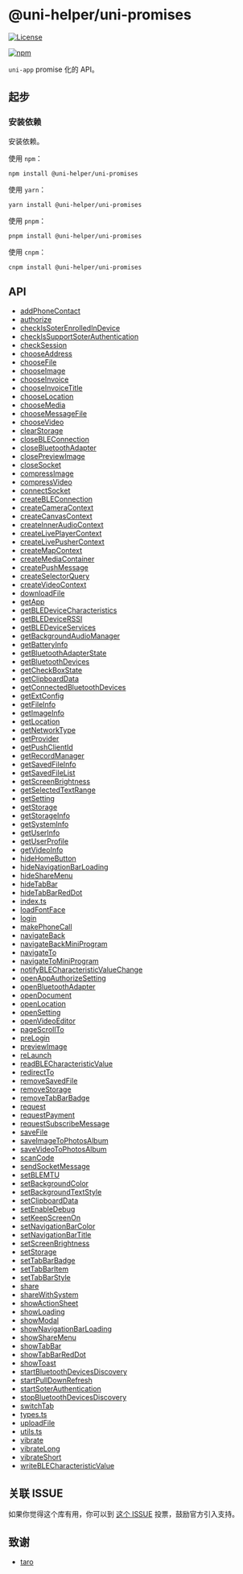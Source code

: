 # @uni-helper/uni-promises

[![License](https://img.shields.io/github/license/uni-helper/uni-promises)](https://github.com/uni-helper/uni-promises/blob/main/LICENSE)

[![npm](https://img.shields.io/npm/v/@uni-helper/uni-promises)](https://www.npmjs.com/package/@uni-helper/uni-promises)

`uni-app` promise 化的 API。

## 起步

### 安装依赖

安装依赖。

使用 `npm`：

```shell
npm install @uni-helper/uni-promises
```

使用 `yarn`：

```shell
yarn install @uni-helper/uni-promises
```

使用 `pnpm`：

```shell
pnpm install @uni-helper/uni-promises
```

使用 `cnpm`：

```shell
cnpm install @uni-helper/uni-promises
```

## API

- [addPhoneContact](./src/addPhoneContact.ts)
- [authorize](./src/authorize.ts)
- [checkIsSoterEnrolledInDevice](./src/checkIsSoterEnrolledInDevice.ts)
- [checkIsSupportSoterAuthentication](./src/checkIsSupportSoterAuthentication.ts)
- [checkSession](./src/checkSession.ts)
- [chooseAddress](./src/chooseAddress.ts)
- [chooseFile](./src/chooseFile.ts)
- [chooseImage](./src/chooseImage.ts)
- [chooseInvoice](./src/chooseInvoice.ts)
- [chooseInvoiceTitle](./src/chooseInvoiceTitle.ts)
- [chooseLocation](./src/chooseLocation.ts)
- [chooseMedia](./src/chooseMedia.ts)
- [chooseMessageFile](./src/chooseMessageFile.ts)
- [chooseVideo](./src/chooseVideo.ts)
- [clearStorage](./src/clearStorage.ts)
- [closeBLEConnection](./src/closeBLEConnection.ts)
- [closeBluetoothAdapter](./src/closeBluetoothAdapter.ts)
- [closePreviewImage](./src/closePreviewImage.ts)
- [closeSocket](./src/closeSocket.ts)
- [compressImage](./src/compressImage.ts)
- [compressVideo](./src/compressVideo.ts)
- [connectSocket](./src/connectSocket.ts)
- [createBLEConnection](./src/createBLEConnection.ts)
- [createCameraContext](./src/createCameraContext.ts)
- [createCanvasContext](./src/createCanvasContext.ts)
- [createInnerAudioContext](./src/createInnerAudioContext.ts)
- [createLivePlayerContext](./src/createLivePlayerContext.ts)
- [createLivePusherContext](./src/createLivePusherContext.ts)
- [createMapContext](./src/createMapContext.ts)
- [createMediaContainer](./src/createMediaContainer.ts)
- [createPushMessage](./src/createPushMessage.ts)
- [createSelectorQuery](./src/createSelectorQuery.ts)
- [createVideoContext](./src/createVideoContext.ts)
- [downloadFile](./src/downloadFile.ts)
- [getApp](./src/getApp.ts)
- [getBLEDeviceCharacteristics](./src/getBLEDeviceCharacteristics.ts)
- [getBLEDeviceRSSI](./src/getBLEDeviceRSSI.ts)
- [getBLEDeviceServices](./src/getBLEDeviceServices.ts)
- [getBackgroundAudioManager](./src/getBackgroundAudioManager.ts)
- [getBatteryInfo](./src/getBatteryInfo.ts)
- [getBluetoothAdapterState](./src/getBluetoothAdapterState.ts)
- [getBluetoothDevices](./src/getBluetoothDevices.ts)
- [getCheckBoxState](./src/getCheckBoxState.ts)
- [getClipboardData](./src/getClipboardData.ts)
- [getConnectedBluetoothDevices](./src/getConnectedBluetoothDevices.ts)
- [getExtConfig](./src/getExtConfig.ts)
- [getFileInfo](./src/getFileInfo.ts)
- [getImageInfo](./src/getImageInfo.ts)
- [getLocation](./src/getLocation.ts)
- [getNetworkType](./src/getNetworkType.ts)
- [getProvider](./src/getProvider.ts)
- [getPushClientId](./src/getPushClientId.ts)
- [getRecordManager](./src/getRecordManager.ts)
- [getSavedFileInfo](./src/getSavedFileInfo.ts)
- [getSavedFileList](./src/getSavedFileList.ts)
- [getScreenBrightness](./src/getScreenBrightness.ts)
- [getSelectedTextRange](./src/getSelectedTextRange.ts)
- [getSetting](./src/getSetting.ts)
- [getStorage](./src/getStorage.ts)
- [getStorageInfo](./src/getStorageInfo.ts)
- [getSystemInfo](./src/getSystemInfo.ts)
- [getUserInfo](./src/getUserInfo.ts)
- [getUserProfile](./src/getUserProfile.ts)
- [getVideoInfo](./src/getVideoInfo.ts)
- [hideHomeButton](./src/hideHomeButton.ts)
- [hideNavigationBarLoading](./src/hideNavigationBarLoading.ts)
- [hideShareMenu](./src/hideShareMenu.ts)
- [hideTabBar](./src/hideTabBar.ts)
- [hideTabBarRedDot](./src/hideTabBarRedDot.ts)
- [index.ts](./src/index.ts.ts)
- [loadFontFace](./src/loadFontFace.ts)
- [login](./src/login.ts)
- [makePhoneCall](./src/makePhoneCall.ts)
- [navigateBack](./src/navigateBack.ts)
- [navigateBackMiniProgram](./src/navigateBackMiniProgram.ts)
- [navigateTo](./src/navigateTo.ts)
- [navigateToMiniProgram](./src/navigateToMiniProgram.ts)
- [notifyBLECharacteristicValueChange](./src/notifyBLECharacteristicValueChange.ts)
- [openAppAuthorizeSetting](./src/openAppAuthorizeSetting.ts)
- [openBluetoothAdapter](./src/openBluetoothAdapter.ts)
- [openDocument](./src/openDocument.ts)
- [openLocation](./src/openLocation.ts)
- [openSetting](./src/openSetting.ts)
- [openVideoEditor](./src/openVideoEditor.ts)
- [pageScrollTo](./src/pageScrollTo.ts)
- [preLogin](./src/preLogin.ts)
- [previewImage](./src/previewImage.ts)
- [reLaunch](./src/reLaunch.ts)
- [readBLECharacteristicValue](./src/readBLECharacteristicValue.ts)
- [redirectTo](./src/redirectTo.ts)
- [removeSavedFile](./src/removeSavedFile.ts)
- [removeStorage](./src/removeStorage.ts)
- [removeTabBarBadge](./src/removeTabBarBadge.ts)
- [request](./src/request.ts)
- [requestPayment](./src/requestPayment.ts)
- [requestSubscribeMessage](./src/requestSubscribeMessage.ts)
- [saveFile](./src/saveFile.ts)
- [saveImageToPhotosAlbum](./src/saveImageToPhotosAlbum.ts)
- [saveVideoToPhotosAlbum](./src/saveVideoToPhotosAlbum.ts)
- [scanCode](./src/scanCode.ts)
- [sendSocketMessage](./src/sendSocketMessage.ts)
- [setBLEMTU](./src/setBLEMTU.ts)
- [setBackgroundColor](./src/setBackgroundColor.ts)
- [setBackgroundTextStyle](./src/setBackgroundTextStyle.ts)
- [setClipboardData](./src/setClipboardData.ts)
- [setEnableDebug](./src/setEnableDebug.ts)
- [setKeepScreenOn](./src/setKeepScreenOn.ts)
- [setNavigationBarColor](./src/setNavigationBarColor.ts)
- [setNavigationBarTitle](./src/setNavigationBarTitle.ts)
- [setScreenBrightness](./src/setScreenBrightness.ts)
- [setStorage](./src/setStorage.ts)
- [setTabBarBadge](./src/setTabBarBadge.ts)
- [setTabBarItem](./src/setTabBarItem.ts)
- [setTabBarStyle](./src/setTabBarStyle.ts)
- [share](./src/share.ts)
- [shareWithSystem](./src/shareWithSystem.ts)
- [showActionSheet](./src/showActionSheet.ts)
- [showLoading](./src/showLoading.ts)
- [showModal](./src/showModal.ts)
- [showNavigationBarLoading](./src/showNavigationBarLoading.ts)
- [showShareMenu](./src/showShareMenu.ts)
- [showTabBar](./src/showTabBar.ts)
- [showTabBarRedDot](./src/showTabBarRedDot.ts)
- [showToast](./src/showToast.ts)
- [startBluetoothDevicesDiscovery](./src/startBluetoothDevicesDiscovery.ts)
- [startPullDownRefresh](./src/startPullDownRefresh.ts)
- [startSoterAuthentication](./src/startSoterAuthentication.ts)
- [stopBluetoothDevicesDiscovery](./src/stopBluetoothDevicesDiscovery.ts)
- [switchTab](./src/switchTab.ts)
- [types.ts](./src/types.ts.ts)
- [uploadFile](./src/uploadFile.ts)
- [utils.ts](./src/utils.ts.ts)
- [vibrate](./src/vibrate.ts)
- [vibrateLong](./src/vibrateLong.ts)
- [vibrateShort](./src/vibrateShort.ts)
- [writeBLECharacteristicValue](./src/writeBLECharacteristicValue.ts)

## 关联 ISSUE

如果你觉得这个库有用，你可以到 [这个 ISSUE](https://github.com/dcloudio/uni-app/issues/4084) 投票，鼓励官方引入支持。

## 致谢

- [taro](https://github.com/nervjs/taro)
